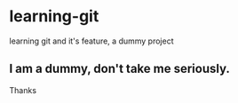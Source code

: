 # learning-git

learning git and it's feature, a dummy project

## I am a dummy, don't take me seriously.

Thanks